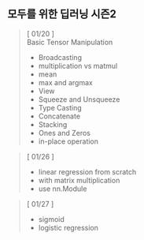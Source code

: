 ## 모두를 위한 딥러닝 시즌2 

> [ 01/20 ]  
> Basic Tensor Manipulation   
> - Broadcasting    
> - multiplication vs matmul    
> - mean    
> - max and argmax    
> - View    
> - Squeeze and Unsqueeze   
> - Type Casting    
> - Concatenate   
> - Stacking    
> - Ones and Zeros    
> - in-place operation    


> [ 01/26 ]   
> - linear regression from scratch    
> - with matrix multiplication    
> - use nn.Module     

> [ 01/27 ]   
> - sigmoid     
> - logistic regression     
